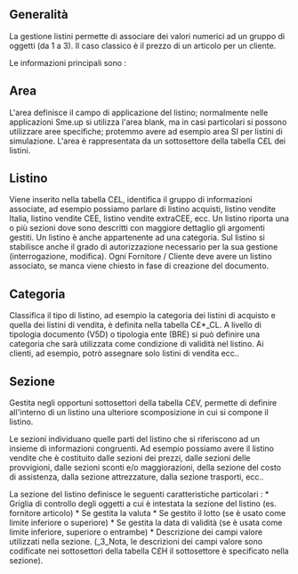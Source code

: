## Generalità
La gestione listini permette di associare dei valori numerici ad un gruppo di oggetti (da 1 a 3). Il caso classico è il prezzo di un  articolo per un cliente.

Le informazioni principali sono : 
## Area
L'area definisce il campo di applicazione del listino; normalmente nelle applicazioni Sme.up si utilizza l'area blank, ma in casi particolari si possono utilizzare aree specifiche; protemmo avere ad esempio area SI per listini di simulazione.
L'area è rappresentata da un sottosettore della tabella C£L dei listini.

## Listino
Viene inserito nella tabella C£L, identifica il gruppo di informazioni associate, ad esempio possiamo parlare di listino acquisti, listino vendite Italia, listino vendite CEE, listino vendite extraCEE, ecc.
Un listino riporta una o più sezioni dove sono descritti con maggiore dettaglio gli argomenti gestiti.
Un listino è anche appartenente ad una categoria.
Sul listino si stabilisce anche il grado di autorizzazione necessario per la sua gestione (interrogazione, modifica).
Ogni Fornitore / Cliente deve avere un listino associato, se manca viene chiesto in fase di creazione del documento.

## Categoria
Classifica il tipo di listino, ad esempio la categoria dei listini di acquisto e quella dei listini di vendita, è definita nella tabella C£\*_CL.
A livello di tipologia documento (V5D) o tipologia ente (BRE) si può definire una categoria che sarà utilizzata come condizione di validità nel listino. Ai clienti, ad esempio, potrò assegnare solo listini di vendita ecc..

## Sezione
Gestita negli opportuni sottosettori della tabella C£V, permette di definire all'interno di un listino una ulteriore scomposizione in cui si compone il listino.

Le sezioni individuano quelle parti del listino che si riferiscono ad un insieme di informazioni congruenti. Ad esempio possiamo avere il listino vendite che è costituito dalle sezioni dei prezzi, dalle sezioni delle provvigioni, dalle sezioni sconti e/o maggiorazioni, della sezione del costo di assistenza, dalla sezione attrezzature, dalla sezione trasporti, ecc..

La sezione del listino definisce le seguenti caratteristiche particolari : 
 \* Griglia di controllo degli oggetti a cui è intestata la sezione del listino (es. fornitore articolo)
 \* Se gestita la valuta
 \* Se gestito il lotto (se è usato come limite inferiore o superiore)
 \* Se gestita la data di validità (se è usata come limite inferiore, superiore o entrambe)
 \* Descrizione dei campi valore utilizzati nella sezione. (_3_Nota, le descrizioni dei campi valore sono codificate nei sottosettori della tabella C£H il sottosettore è specificato nella sezione).
